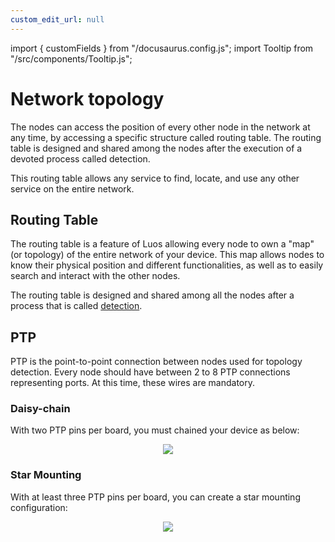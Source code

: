 ```yaml
---
custom_edit_url: null
---
```


import { customFields } from "/docusaurus.config.js";
import Tooltip from "/src/components/Tooltip.js";

# Network topology

The nodes can access the position of every other node in the network at any time, by accessing a specific structure called routing table. The routing table is designed and shared among the nodes after the execution of a devoted process called detection.

This routing table allows any service to find, locate, and use any other service on the entire network.

## Routing Table

The routing table is a feature of Luos allowing every <Tooltip def={customFields.node_def}>node</Tooltip> to own a "map" (or topology) of the entire network of your device. This map allows nodes to know their physical position and different functionalities, as well as to easily search and interact with the other nodes.

The routing table is designed and shared among all the nodes after a process that is called [detection](/docs/luos-technology/services/routing-table).

## PTP

PTP is the point-to-point connection between nodes used for topology detection. Every node should have between 2 to 8 PTP connections representing ports. At this time, these wires are mandatory.

### Daisy-chain

With two PTP pins per board, you must chained your device as below:

<p align="center">
	<img src="/img/daisy_chain.png" />
</p>

### Star Mounting

With at least three PTP pins per board, you can create a star mounting configuration:

<p align="center">
	<img src="/img/star_mounting.png" />
</p>
